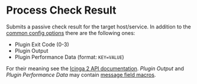 # Process Check Result

Submits a passive check result for the target host/service. In addition to the
[common config options](07-common-config-options.md) there are the following
ones:

* Plugin Exit Code (0-3)
* Plugin Output
* Plugin Performance Data (format: `KEY=VALUE`)

For their meaning see the [Icinga 2 API documentation](https://www.icinga.com/docs/icinga2/latest/doc/12-icinga2-api/#process-check-result).
*Plugin Output* and *Plugin Performance Data* may contain
[message field macros](../03-field-macros.md).
